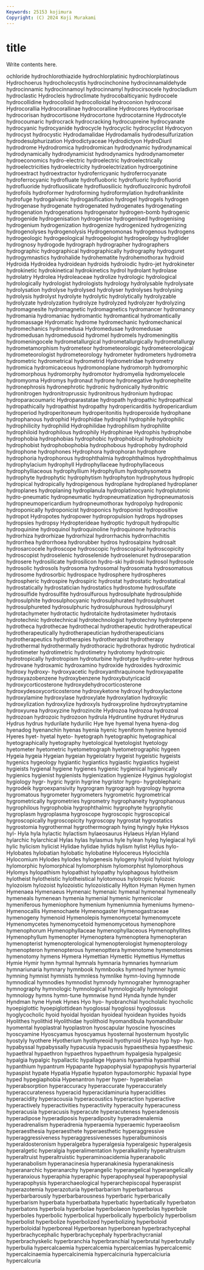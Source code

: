 ```yaml
---
Keywords: 25153 kojimura
Copyright: (C) 2024 Koji Murakami
---
```


# title

Write contents here.



ochloride
hydrochlorothiazide hydrochlorplatinic hydrochlorplatinous Hydrochoerus hydrocholecystis hydrocinchonine hydrocinnamaldehyde hydrocinnamic hydrocinnamoyl hydrocinnamyl
hydrocirsocele hydrocladium hydroclastic Hydrocleis hydroclimate hydrocobalticyanic hydrocoele hydrocollidine hydrocolloid hydrocolloidal
hydroconion hydrocoral Hydrocorallia Hydrocorallinae hydrocoralline Hydrocores Hydrocorisae hydrocorisan hydrocortisone Hydrocortone
hydrocotarnine Hydrocotyle hydrocoumaric hydrocrack hydrocracking hydrocupreine hydrocyanate hydrocyanic hydrocyanide hydrocycle
hydrocyclic hydrocyclist Hydrocyon hydrocyst hydrocystic Hydrodamalidae Hydrodamalis hydrodesulfurization hydrodesulphurization Hydrodictyaceae
Hydrodictyon HydroDiuril hydrodrome Hydrodromica hydrodromican hydrodynamic hydrodynamical hydrodynamically hydrodynamicist hydrodynamics
hydrodynamometer hydroeconomics hydro-electric hydroelectric hydroelectrically hydroelectricities hydroelectricity hydroelectrization hydroergotinine hydroextract
hydroextractor hydroferricyanic hydroferrocyanate hydroferrocyanic hydrofluate hydrofluoboric hydrofluoric hydrofluorid hydrofluoride hydrofluosilicate
hydrofluosilicic hydrofluozirconic hydrofoil hydrofoils hydroformer hydroforming hydroformylation hydrofranklinite hydrofuge hydrogalvanic
hydrogasification hydrogel hydrogels hydrogen hydrogenase hydrogenate hydrogenated hydrogenates hydrogenating hydrogenation
hydrogenations hydrogenator hydrogen-bomb hydrogenic hydrogenide hydrogenisation hydrogenise hydrogenised hydrogenising hydrogenium
hydrogenization hydrogenize hydrogenized hydrogenizing hydrogenolyses hydrogenolysis Hydrogenomonas hydrogenous hydrogens hydrogeologic
hydrogeological hydrogeologist hydrogeology hydroglider hydrognosy hydrogode hydrograph hydrographer hydrographers hydrographic
hydrographical hydrographically hydrography hydroguret hydrogymnastics hydrohalide hydrohematite hydrohemothorax hydroid Hydroida
Hydroidea hydroidean hydroids hydroiodic hydro-jet hydrokineter hydrokinetic hydrokinetical hydrokinetics hydrol
hydrolant hydrolase hydrolatry Hydrolea Hydroleaceae hydrolize hydrologic hydrological hydrologically hydrologist
hydrologists hydrology hydrolysable hydrolysate hydrolysation hydrolyse hydrolysed hydrolyser hydrolyses hydrolysing
hydrolysis hydrolyst hydrolyte hydrolytic hydrolytically hydrolyzable hydrolyzate hydrolyzation hydrolyze hydrolyzed
hydrolyzer hydrolyzing hydromagnesite hydromagnetic hydromagnetics hydromancer hydromancy hydromania hydromaniac hydromantic
hydromantical hydromantically hydromassage Hydromatic hydrome hydromechanic hydromechanical hydromechanics hydromedusa Hydromedusae
hydromedusae hydromedusan hydromedusoid hydromel hydromels hydromeningitis hydromeningocele hydrometallurgical hydrometallurgically hydrometallurgy
hydrometamorphism hydrometeor hydrometeorologic hydrometeorological hydrometeorologist hydrometeorology hydrometer hydrometers hydrometra hydrometric
hydrometrical hydrometrid Hydrometridae hydrometry hydromica hydromicaceous hydromonoplane hydromorph hydromorphic hydromorphous
hydromorphy hydromotor hydromyelia hydromyelocele hydromyoma Hydromys hydronaut hydrone hydronegative hydronephelite
hydronephrosis hydronephrotic hydronic hydronically hydronitric hydronitrogen hydronitroprussic hydronitrous hydronium hydropac
hydroparacoumaric Hydroparastatae hydropath hydropathic hydropathical hydropathically hydropathist hydropathy hydropericarditis hydropericardium
hydroperiod hydroperitoneum hydroperitonitis hydroperoxide hydrophane hydrophanous hydrophid Hydrophidae hydrophil hydrophile
hydrophilic hydrophilicity hydrophilid Hydrophilidae hydrophilism hydrophilite hydrophiloid hydrophilous hydrophily Hydrophinae
Hydrophis hydrophobe hydrophobia hydrophobias hydrophobic hydrophobical hydrophobicity hydrophobist hydrophobophobia hydrophobous
hydrophoby hydrophoid hydrophone hydrophones Hydrophora hydrophoran hydrophore hydrophoria hydrophorous hydrophthalmia
hydrophthalmos hydrophthalmus hydrophylacium hydrophyll Hydrophyllaceae hydrophyllaceous hydrophylliaceous hydrophyllium Hydrophyllum hydrophysometra
hydrophyte hydrophytic hydrophytism hydrophyton hydrophytous hydropic hydropical hydropically hydropigenous hydroplane
hydroplaned hydroplaner hydroplanes hydroplaning hydroplanula hydroplatinocyanic hydroplutonic hydro-pneumatic hydropneumatic hydropneumatization
hydropneumatosis hydropneumopericardium hydropneumothorax hydropolyp hydroponic hydroponically hydroponicist hydroponics hydroponist hydropositive
hydropot Hydropotes hydropower hydropropulsion hydrops hydropses hydropsies hydropsy Hydropterideae hydroptic
hydropult hydropultic hydroquinine hydroquinol hydroquinoline hydroquinone hydrorachis hydrorhiza hydrorhizae hydrorhizal
hydrorrhachis hydrorrhachitis hydrorrhea hydrorrhoea hydrorubber hydros hydrosalpinx hydrosalt hydrosarcocele hydroscope
hydroscopic hydroscopical hydroscopicity hydroscopist hydroselenic hydroselenide hydroselenuret hydroseparation hydrosere hydrosilicate
hydrosilicon hydro-ski hydroski hydrosol hydrosole hydrosolic hydrosols hydrosoma hydrosomal hydrosomata
hydrosomatous hydrosome hydrosorbic hydrospace hydrosphere hydrospheres hydrospheric hydrospire hydrospiric hydrostat
hydrostatic hydrostatical hydrostatically hydrostatician hydrostatics hydrostome hydrosulfate hydrosulfide hydrosulfite hydrosulfurous
hydrosulphate hydrosulphide hydrosulphite hydrosulphocyanic hydrosulphurated hydrosulphuret hydrosulphureted hydrosulphuric hydrosulphurous hydrosulphuryl
hydrotachymeter hydrotactic hydrotalcite hydrotasimeter hydrotaxis hydrotechnic hydrotechnical hydrotechnologist hydrotechny hydroterpene
hydrotheca hydrothecae hydrothecal hydrotherapeutic hydrotherapeutical hydrotherapeutically hydrotherapeutician hydrotherapeuticians hydrotherapeutics hydrotherapies
hydrotherapist hydrotherapy hydrothermal hydrothermally hydrothoracic hydrothorax hydrotic hydrotical hydrotimeter hydrotimetric
hydrotimetry hydrotomy hydrotropic hydrotropically hydrotropism hydroturbine hydrotype hydro-ureter hydrous hydrovane
hydroxamic hydroxamino hydroxide hydroxides hydroximic hydroxy hydroxy- hydroxyacetic hydroxyanthraquinone hydroxyapatite
hydroxyazobenzene hydroxybenzene hydroxybutyricacid hydroxycorticosterone hydroxydehydrocorticosterone hydroxydesoxycorticosterone hydroxyketone hydroxyl hydroxylactone hydroxylamine
hydroxylase hydroxylate hydroxylation hydroxylic hydroxylization hydroxylize hydroxyls hydroxyproline hydroxytryptamine hydroxyurea
hydroxyzine hydrozincite Hydrozoa hydrozoa hydrozoal hydrozoan hydrozoic hydrozoon hydrula Hydruntine
hydruret Hydrurus Hydrus hydrus hydurilate hydurilic Hye hye hyemal hyena
hyena-dog hyenadog hyenanchin hyenas hyenia hyenic hyeniform hyenine hyenoid Hyeres
hyet- hyetal hyeto- hyetograph hyetographic hyetographical hyetographically hyetography hyetological hyetologist
hyetology hyetometer hyetometric hyetometrograph hyetometrographic hygeen Hygeia hygeia Hygeian hygeian
hygeiolatry hygeist hygeistic hygeists hygenics hygeology hygiantic hygiantics hygiastic hygiastics
hygieist hygieists hygienal hygiene hygienes hygienic hygienical hygienically hygienics hygienist
hygienists hygienization hygienize Hyginus hygiologist hygiology hygr- hygric hygrin hygrine
hygristor hygro- hygroblepharic hygrodeik hygroexpansivity hygrogram hygrograph hygrology hygroma hygromatous
hygrometer hygrometers hygrometric hygrometrical hygrometrically hygrometries hygrometry hygrophaneity hygrophanous hygrophilous
hygrophobia hygrophthalmic hygrophyte hygrophytic hygroplasm hygroplasma hygroscope hygroscopic hygroscopical hygroscopically
hygroscopicity hygroscopy hygrostat hygrostatics hygrostomia hygrothermal hygrothermograph hying hyingly hyke
Hyksos hyl- Hyla hyla hylactic hylactism hylaeosaurus Hylaeus Hylan Hyland
hylarchic hylarchical Hylas hylas hylasmus hyle hylean hyleg hylegiacal hyli
hylic hylicism hylicist Hylidae hylidae hylids hylism hylist Hyllus hylo-
Hylobates hylobatian hylobatic hylobatine Hylocereus Hylocichla Hylocomium Hylodes hylodes hylogenesis
hylogeny hyloid hyloist hylology hylomorphic hylomorphical hylomorphism hylomorphist hylomorphous Hylomys
hylopathism hylopathist hylopathy hylophagous hylotheism hylotheist hylotheistic hylotheistical hylotomous hylotropic
hylozoic hylozoism hylozoist hylozoistic hylozoistically Hylton Hyman Hymen hymen Hymenaea
Hymenaeus Hymenaic hymenaic hymenal hymeneal hymeneally hymeneals hymenean hymenia hymenial
hymenic hymenicolar hymeniferous hymeniophore hymenium hymeniumnia hymeniums hymeno- Hymenocallis Hymenochaete
Hymenogaster Hymenogastraceae hymenogeny hymenoid Hymenolepis hymenomycetal hymenomycete Hymenomycetes hymenomycetoid hymenomycetous
hymenophore hymenophorum Hymenophyllaceae hymenophyllaceous Hymenophyllites Hymenophyllum hymenopter Hymenoptera hymenoptera hymenopteran
hymenopterist hymenopterological hymenopterologist hymenopterology hymenopteron hymenopterous hymenopttera hymenotome hymenotomies hymenotomy
hymens Hymera Hymettian Hymettic Hymettius Hymettus Hymie Hymir hymn hymnal
hymnals hymnaria hymnaries hymnarium hymnariunaria hymnary hymnbook hymnbooks hymned hymner
hymnic hymning hymnist hymnists hymnless hymnlike hymn-loving hymnode hymnodical hymnodies
hymnodist hymnody hymnograher hymnographer hymnography hymnologic hymnological hymnologically hymnologist hymnology
hymns hymn-tune hymnwise hynd Hynda hynde hynder Hyndman hyne Hynek
Hynes Hyo hyo- hyobranchial hyocholalic hyocholic hyoepiglottic hyoepiglottidean hyoglossal hyoglossi
hyoglossus hyoglycocholic hyoid hyoidal hyoidan hyoideal hyoidean hyoides hyoids Hyolithes
hyolithid Hyolithidae hyolithoid hyomandibula hyomandibular hyomental hyoplastral hyoplastron hyoscapular hyoscine
hyoscines hyoscyamine Hyoscyamus hyoscyamus hyosternal hyosternum hyostylic hyostyly hyothere Hyotherium
hyothyreoid hyothyroid Hyozo hyp hyp- hyp. hypabyssal hypabyssally hypacusia hypacusis
hypaesthesia hypaesthesic hypaethral hypaethron hypaethros hypaethrum hypalgesia hypalgesic hypalgia hypalgic
hypallactic hypallage Hypanis hypanthia hypanthial hypanthium hypantrum Hypapante hypapophysial hypapophysis
hyparterial hypaspist hypate Hypatia Hypatie hypaton hypautomorphic hypaxial hype hyped
hypegiaphobia Hypenantron hyper hyper- hyperabelian hyperabsorption hyperaccuracy hyperaccurate hyperaccurately hyperaccurateness
hyperacid hyperacidaminuria hyperacidities hyperacidity hyperacousia hyperacoustics hyperaction hyperactive hyperactively hyperactivities
hyperactivity hyperacuity hyperacuness hyperacusia hyperacusis hyperacute hyperacuteness hyperadenosis hyperadipose hyperadiposis
hyperadiposity hyperadrenalemia hyperadrenalism hyperadrenia hyperaemia hyperaemic hyperaeolism hyperaesthesia hyperaesthete hyperaesthetic
hyperaggressive hyperaggressiveness hyperaggressivenesses hyperalbuminosis hyperaldosteronism hyperalgebra hyperalgesia hyperalgesic hyperalgesis hyperalgetic
hyperalgia hyperalimentation hyperalkalinity hyperaltruism hyperaltruist hyperaltruistic hyperaminoacidemia hyperanabolic hyperanabolism hyperanacinesia
hyperanakinesia hyperanakinesis hyperanarchic hyperanarchy hyperangelic hyperangelical hyperangelically hyperanxious hyperaphia hyperaphic
hyperapophyseal hyperapophysial hyperapophysis hyperarchaeological hyperarchepiscopal hyperaspist hyperazotemia hyperazoturia hyperbarbarism hyperbarbarous
hyperbarbarously hyperbarbarousness hyperbaric hyperbarically hyperbarism hyperbata hyperbatbata hyperbatic hyperbatically hyperbaton
hyperbatons hyperbola hyperbolae hyperbolaeon hyperbolas hyperbole hyperboles hyperbolic hyperbolical hyperbolically
hyperbolicly hyperbolism hyperbolist hyperbolize hyperbolized hyperbolizing hyperboloid hyperboloidal hyperboreal Hyperborean
hyperborean hyperbrachycephal hyperbrachycephalic hyperbrachycephaly hyperbrachycranial hyperbrachyskelic hyperbranchia hyperbranchial hyperbrutal hyperbrutally
hyperbulia hypercalcaemia hypercalcemia hypercalcemias hypercalcemic hypercalcinaemia hypercalcinemia hypercalcinuria hypercalciuria hypercalcuria
